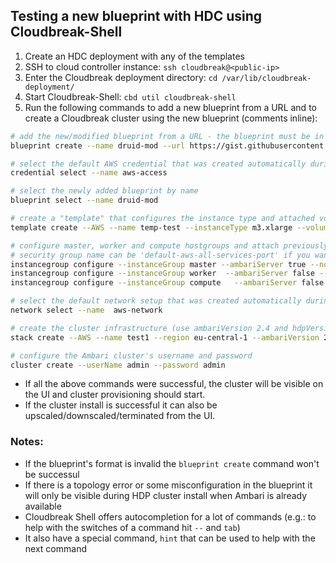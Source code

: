 ## Testing a new blueprint with HDC using Cloudbreak-Shell

1. Create an HDC deployment with any of the templates
2. SSH to cloud controller instance: `ssh cloudbreak@<public-ip>`
3. Enter the Cloudbreak deployment directory: `cd /var/lib/cloudbreak-deployment/`
4. Start Cloudbreak-Shell: `cbd util cloudbreak-shell`
5. Run the following commands to add a new blueprint from a URL and to create a Cloudbreak cluster using the new blueprint (comments inline):

```bash
# add the new/modified blueprint from a URL - the blueprint must be in the same format as on the sample URL
blueprint create --name druid-mod --url https://gist.githubusercontent.com/martonsereg/6a7b144db6d9f352989e875cb8225296/raw/98dddc33737e2204e95cdfbda1ca104dbf7e996c/druid-modified.bp

# select the default AWS credential that was created automatically during the cloud-controller provisioning
credential select --name aws-access

# select the newly added blueprint by name
blueprint select --name druid-mod

# create a "template" that configures the instance type and attached volumes - create multiple templates if you need different configuration for different hostgroups
template create --AWS --name temp-test --instanceType m3.xlarge --volumeType gp2 --volumeSize 50 --volumeCount 1

# configure master, worker and compute hostgroups and attach previously created templates (ambariServer must be set to true and nodecount must be 1 for master)
# security group name can be 'default-aws-all-services-port' if you want to have open ports for HDP services
instancegroup configure --instanceGroup master --ambariServer true --nodecount 1 --templateName temp-test --securityGroupName default-aws-only-ssh-and-ssl
instancegroup configure --instanceGroup worker  --ambariServer false --nodecount 2 --templateName temp-test --securityGroupName default-aws-only-ssh-and-ssl
instancegroup configure --instanceGroup compute   --ambariServer false --nodecount 2 --templateName temp-test --securityGroupName default-aws-only-ssh-and-ssl

# select the default network setup that was created automatically during the cloud-controller provisioning 
network select --name  aws-network

# create the cluster infrastructure (use ambariVersion 2.4 and hdpVersion 2.5 for an HDP 2.5 cluster)
stack create --AWS --name test1 --region eu-central-1 --ambariVersion 2.5 --hdpVersion 2.6

# configure the Ambari cluster's username and password
cluster create --userName admin --password admin
```

- If all the above commands were successful, the cluster will be visible on the UI and cluster provisioning should start.
- If the cluster install is successful it can also be upscaled/downscaled/terminated from the UI.


### Notes:
- If the blueprint's format is invalid the `blueprint create` command won't be successul
- If there is a topology error or some misconfiguration in the blueprint it will only be visible during HDP cluster install when Ambari is already available
- Cloudbreak Shell offers autocompletion for a lot of commands (e.g.: to help with the switches of a command hit `--` and `tab`)
- It also have a special command, `hint` that can be used to help with the next command